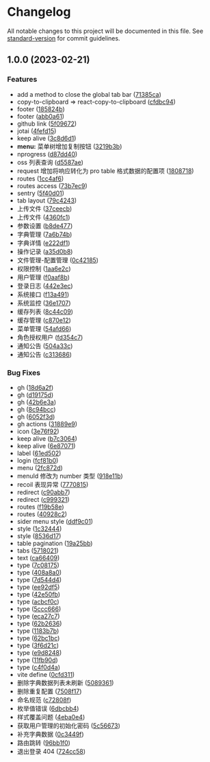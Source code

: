 # Changelog

All notable changes to this project will be documented in this file. See [standard-version](https://github.com/conventional-changelog/standard-version) for commit guidelines.

## 1.0.0 (2023-02-21)

### Features

- add a method to close the global tab bar ([71385ca](https://github.com/QNAV/RuoYi-X-Admin/commit/71385ca813c62ff7e1566d32ced715f6e523561a))
- copy-to-clipboard => react-copy-to-clipboard ([cfdbc94](https://github.com/QNAV/RuoYi-X-Admin/commit/cfdbc945fb9036fd6cd2d2f179f8e24ecb956f8a))
- footer ([185824b](https://github.com/QNAV/RuoYi-X-Admin/commit/185824b99e22dfaac0d85cb31b6471156a380c7a))
- footer ([abb0a61](https://github.com/QNAV/RuoYi-X-Admin/commit/abb0a6130de4de3b5dd117f87499b52483b851f2))
- github link ([5f09672](https://github.com/QNAV/RuoYi-X-Admin/commit/5f09672de63b153c76d3c6ad6cf60765473c4606))
- jotai ([4fefd15](https://github.com/QNAV/RuoYi-X-Admin/commit/4fefd155e417559e41f7d168c74d6d64ed1fd725))
- keep alive ([3c8d6d1](https://github.com/QNAV/RuoYi-X-Admin/commit/3c8d6d165a6f8be4d8c24088052ab9bdfb4f3910))
- **menu:** 菜单树增加复制按钮 ([3219b3b](https://github.com/QNAV/RuoYi-X-Admin/commit/3219b3b1c093acac09ec4a0bcb35384f73e2475d))
- nprogress ([d87dd40](https://github.com/QNAV/RuoYi-X-Admin/commit/d87dd406c4b88440643a1d8a8e39d296177af515))
- oss 列表查询 ([d5587ae](https://github.com/QNAV/RuoYi-X-Admin/commit/d5587aefc0c5a95bf92bbd85426e5ffcc603ed17))
- request 增加将响应转化为 pro table 格式数据的配置项 ([1808718](https://github.com/QNAV/RuoYi-X-Admin/commit/1808718879b7f6239de64ad69a3c1a2e931aaada))
- routes ([1cc4af6](https://github.com/QNAV/RuoYi-X-Admin/commit/1cc4af6e997f02b198edec3db7906b401336316d))
- routes access ([73b7ec9](https://github.com/QNAV/RuoYi-X-Admin/commit/73b7ec980d8a1aa3a7faa42c376af9d9583a1df1))
- sentry ([5f40d01](https://github.com/QNAV/RuoYi-X-Admin/commit/5f40d01375ffcc872571164d44dc893b58d84558))
- tab layout ([79c4243](https://github.com/QNAV/RuoYi-X-Admin/commit/79c4243f8e50127805b581817a29769f348fca24))
- 上传文件 ([37ceecb](https://github.com/QNAV/RuoYi-X-Admin/commit/37ceecba62cf7e1aedef0635d1249ed99fb4a225))
- 上传文件 ([4360fc1](https://github.com/QNAV/RuoYi-X-Admin/commit/4360fc19c0db62ca59761296bc394278cb8d5ab3))
- 参数设置 ([b8de477](https://github.com/QNAV/RuoYi-X-Admin/commit/b8de47797899fbf606133310331ec1c7bb43065c))
- 字典管理 ([7a6b74b](https://github.com/QNAV/RuoYi-X-Admin/commit/7a6b74b386fb7271642472484a8fe8f9e06d2394))
- 字典详情 ([e222df1](https://github.com/QNAV/RuoYi-X-Admin/commit/e222df1e287743e16cd2582ca8ceb94c4511e04f))
- 操作记录 ([a35d0b8](https://github.com/QNAV/RuoYi-X-Admin/commit/a35d0b8116599fb4d2dda913a1b0284cadc4a0d7))
- 文件管理-配置管理 ([0c42185](https://github.com/QNAV/RuoYi-X-Admin/commit/0c421856042052b9326f0d9779ab1d074d735815))
- 权限控制 ([1aa6e2c](https://github.com/QNAV/RuoYi-X-Admin/commit/1aa6e2c9e1d469e8ae6652bc3cd961a527436cbb))
- 用户管理 ([f0aaf8b](https://github.com/QNAV/RuoYi-X-Admin/commit/f0aaf8b61e8845bc7e56c0c2b14ce1a6deae6c8d))
- 登录日志 ([442e3ec](https://github.com/QNAV/RuoYi-X-Admin/commit/442e3ec79e6c9e0f8776dc0f436a97936029b787))
- 系统接口 ([f13a491](https://github.com/QNAV/RuoYi-X-Admin/commit/f13a4916126c11a605bd7a50b4863f4b8f72ecaa))
- 系统监控 ([36e1707](https://github.com/QNAV/RuoYi-X-Admin/commit/36e17079eec84f8ec6dcbeac1c006778efddd658))
- 缓存列表 ([8c44c09](https://github.com/QNAV/RuoYi-X-Admin/commit/8c44c094f7c26972d1113f2e129a3ecfc762f4f9))
- 缓存管理 ([c870e12](https://github.com/QNAV/RuoYi-X-Admin/commit/c870e12d3fb69f5f9577d791d743b4aeadf2baeb))
- 菜单管理 ([54afd66](https://github.com/QNAV/RuoYi-X-Admin/commit/54afd66c6307a8a5168e755400685f4069a5e54f))
- 角色授权用户 ([fd354c7](https://github.com/QNAV/RuoYi-X-Admin/commit/fd354c7ca56d62edb3045af5eb7077d81ae5062e))
- 通知公告 ([504a33c](https://github.com/QNAV/RuoYi-X-Admin/commit/504a33cd6a1185d745acf9687289189ad9f1ab5c))
- 通知公告 ([c313686](https://github.com/QNAV/RuoYi-X-Admin/commit/c313686bb146cecd8f5e71163838766ffa5a1b97))

### Bug Fixes

- gh ([18d6a2f](https://github.com/QNAV/RuoYi-X-Admin/commit/18d6a2f5ad9e4b4979fbc2333948d7492c2ea67e))
- gh ([d19175d](https://github.com/QNAV/RuoYi-X-Admin/commit/d19175d13a289584ef32b4ed53a51152d4138a8b))
- gh ([42b6e3a](https://github.com/QNAV/RuoYi-X-Admin/commit/42b6e3a9f69e439cf3ea222b26e53db3a50de8cb))
- gh ([8c94bcc](https://github.com/QNAV/RuoYi-X-Admin/commit/8c94bcce17d90e0ae18717a5eb4629c882d7ce5f))
- gh ([6052f3d](https://github.com/QNAV/RuoYi-X-Admin/commit/6052f3d031bb04345beb9e606c1fdcdd12834c1d))
- gh actions ([31889e9](https://github.com/QNAV/RuoYi-X-Admin/commit/31889e972dd55df4dc7580877463c757a716af3d))
- icon ([3e76f92](https://github.com/QNAV/RuoYi-X-Admin/commit/3e76f9223007300b259e129e9d8e7e2738cb472f))
- keep alive ([b7c3064](https://github.com/QNAV/RuoYi-X-Admin/commit/b7c3064d85fd4f77ffb8ebf0794aef80cb8b0ef2))
- keep alive ([6e87071](https://github.com/QNAV/RuoYi-X-Admin/commit/6e870714bf1757f4296b05c0e678d4ebfde70329))
- label ([61ed502](https://github.com/QNAV/RuoYi-X-Admin/commit/61ed502e6dea0fda7010d14f9dd8b693e7f4c51b))
- login ([fcf81b0](https://github.com/QNAV/RuoYi-X-Admin/commit/fcf81b03de75960c402a30ec8ca050408e75d621))
- menu ([2fc872d](https://github.com/QNAV/RuoYi-X-Admin/commit/2fc872da94ce12c4eab6b6e514b4807424df0efd))
- menuId 修改为 number 类型 ([918e11b](https://github.com/QNAV/RuoYi-X-Admin/commit/918e11b26c0fce04bf13ad46f1e92adfad5c876d))
- recoil 表现异常 ([7770815](https://github.com/QNAV/RuoYi-X-Admin/commit/77708155bd33909f270602bc7009ce4511a02b49))
- redirect ([c90abb7](https://github.com/QNAV/RuoYi-X-Admin/commit/c90abb7b3c0f3876b389c6fd30be992e1353b54a))
- redirect ([c999321](https://github.com/QNAV/RuoYi-X-Admin/commit/c999321711a438316aabe4d4018b7522566e6297))
- routes ([f19b58e](https://github.com/QNAV/RuoYi-X-Admin/commit/f19b58e93ea0281ccea81c7c1a9fef50e8a6fb3c))
- routes ([40928c2](https://github.com/QNAV/RuoYi-X-Admin/commit/40928c21b4731dfd57aa2d610480ae58de7b46af))
- sider menu style ([ddf9c01](https://github.com/QNAV/RuoYi-X-Admin/commit/ddf9c011a549a886df2c078f38386c5bd7a9feef))
- style ([1c32444](https://github.com/QNAV/RuoYi-X-Admin/commit/1c324441c58a49b3f2a697b83a3a205336e17d9c))
- style ([8536d17](https://github.com/QNAV/RuoYi-X-Admin/commit/8536d178f2f35e20b1f5f4dba3229218fb596c4d))
- table pagination ([19a25bb](https://github.com/QNAV/RuoYi-X-Admin/commit/19a25bb67d52881c814e64fdef2d6c6100717b86))
- tabs ([5718021](https://github.com/QNAV/RuoYi-X-Admin/commit/57180215046e9742339fb3c5a4334e4b86aa1eb1))
- text ([ca66409](https://github.com/QNAV/RuoYi-X-Admin/commit/ca66409f8f023de5270247cc240ce458b7e983bd))
- type ([7c08175](https://github.com/QNAV/RuoYi-X-Admin/commit/7c081756103e2e80843c9a6410ea0147662362a7))
- type ([408a8a0](https://github.com/QNAV/RuoYi-X-Admin/commit/408a8a074cb7055c26d82e7ff8515ed2fe90038e))
- type ([7d544d4](https://github.com/QNAV/RuoYi-X-Admin/commit/7d544d4f3ff404445130aaf2ec9b52586d79fc86))
- type ([ee92df5](https://github.com/QNAV/RuoYi-X-Admin/commit/ee92df5b91813999ab461adc50832ef0abb1f89b))
- type ([42e50fb](https://github.com/QNAV/RuoYi-X-Admin/commit/42e50fb2573c4be40c8b7a4306bcc1feaf194132))
- type ([acbcf0c](https://github.com/QNAV/RuoYi-X-Admin/commit/acbcf0c966d72bd1cdcdf0866ae42d8b7d8fd7fb))
- type ([5ccc666](https://github.com/QNAV/RuoYi-X-Admin/commit/5ccc666e4c5fb4ca26769672789d02be0bdd60b6))
- type ([eca27c7](https://github.com/QNAV/RuoYi-X-Admin/commit/eca27c70534071511929878020dce5cd607f1084))
- type ([62b2636](https://github.com/QNAV/RuoYi-X-Admin/commit/62b263672f904e23b0c0823b49d1608c4601a107))
- type ([1183b7b](https://github.com/QNAV/RuoYi-X-Admin/commit/1183b7b10a4e3fb40e6fa7a5af7f3dc70075e07f))
- type ([62bc1bc](https://github.com/QNAV/RuoYi-X-Admin/commit/62bc1bc13983a05cca1da6bdc4017346e585e5a9))
- type ([3f6d21c](https://github.com/QNAV/RuoYi-X-Admin/commit/3f6d21c0cb7f6a4d305cf272d78cf88eb4e90233))
- type ([e9d8248](https://github.com/QNAV/RuoYi-X-Admin/commit/e9d8248c73da00c864ef0c3ef1ed342196f593fe))
- type ([11fb90d](https://github.com/QNAV/RuoYi-X-Admin/commit/11fb90d35ae5ce6bb3630af56b163e8905a2c601))
- type ([c4f0d4a](https://github.com/QNAV/RuoYi-X-Admin/commit/c4f0d4a4a5d9585361805fdcd2552e6349988209))
- vite define ([0cfd311](https://github.com/QNAV/RuoYi-X-Admin/commit/0cfd31103569764fdd505dd201b61a8db00f41d7))
- 删除字典数据列表未刷新 ([5089361](https://github.com/QNAV/RuoYi-X-Admin/commit/508936129bc9be0bb32c2f395ac968b4394ef481))
- 删除重复配置 ([7508f17](https://github.com/QNAV/RuoYi-X-Admin/commit/7508f17a96b6970266260f9ec3a883b5b3b03d45))
- 命名规范 ([c72808f](https://github.com/QNAV/RuoYi-X-Admin/commit/c72808fe2ed5826493a783b52d386ea9eb0081c7))
- 枚举值错误 ([6dbcbb4](https://github.com/QNAV/RuoYi-X-Admin/commit/6dbcbb4f83da8b89880a3a93a5a8c87f783128f9))
- 样式覆盖问题 ([4eba0e4](https://github.com/QNAV/RuoYi-X-Admin/commit/4eba0e4a77b5f882a31f64c1e5421120a56d003f))
- 获取用户管理的初始化密码 ([5c56673](https://github.com/QNAV/RuoYi-X-Admin/commit/5c56673656f7ebd1cdafef7f2c1845cd157e2936))
- 补充字典数据 ([0c3449f](https://github.com/QNAV/RuoYi-X-Admin/commit/0c3449f8916b3a2c3fae3f31faf9a9733e8f97d2))
- 路由跳转 ([96bb1f0](https://github.com/QNAV/RuoYi-X-Admin/commit/96bb1f05e407143ac4a6eec0cc52f63cb899bd75))
- 退出登录 404 ([724cc58](https://github.com/QNAV/RuoYi-X-Admin/commit/724cc58005bbe221387f087a94c462c7597b1124))
